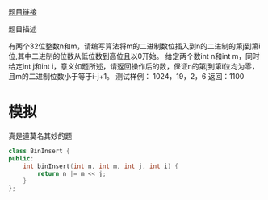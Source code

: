 [题目链接][1]

题目描述

有两个32位整数n和m，请编写算法将m的二进制数位插入到n的二进制的第j到第i位,其中二进制的位数从低位数到高位且以0开始。
给定两个数int n和int m，同时给定int j和int i，意义如题所述，请返回操作后的数，保证n的第j到第i位均为零，且m的二进制位数小于等于i-j+1。
测试样例：
1024，19，2，6
返回：1100

# 模拟

真是道莫名其妙的题

```cpp
class BinInsert {
public:
    int binInsert(int n, int m, int j, int i) {
        return n |= m << j;
    }
};
```

[1]: http://www.nowcoder.com/practice/30c1674ad5694b3f8f0bc2de6f005490?tpId=8&tqId=11019&rp=2&ru=/ta/cracking-the-coding-interview&qru=/ta/cracking-the-coding-interview/question-ranking